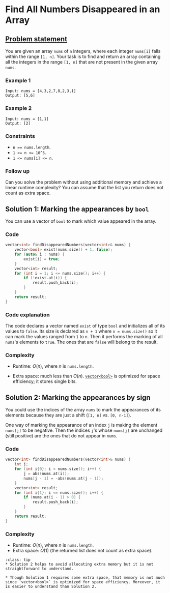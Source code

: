 # Find All Numbers Disappeared in an Array

## [Problem statement](https://leetcode.com/problems/find-all-numbers-disappeared-in-an-array/)

You are given an array `nums` of `n` integers, where each integer `nums[i]` falls within the range `[1, n]`. Your task is to find and return an array containing all the integers in the range `[1, n]` that are not present in the given array `nums`.

### Example 1
```text
Input: nums = [4,3,2,7,8,2,3,1]
Output: [5,6]
```

### Example 2
```text
Input: nums = [1,1]
Output: [2]
```

### Constraints
* `n == nums.length`.
* `1 <= n <= 10^5`.
* `1 <= nums[i] <= n`.
 

### Follow up

Can you solve the problem without using additional memory and achieve a linear runtime complexity? You can assume that the list you return does not count as extra space.

## Solution 1: Marking the appearances by `bool`

You can use a vector of `bool` to mark which value appeared in the array.

### Code

```cpp
vector<int> findDisappearedNumbers(vector<int>& nums) {        
    vector<bool> exist(nums.size() + 1, false);        
    for (auto& i : nums) {
        exist[i] = true;
    }
    vector<int> result;
    for (int i = 1; i <= nums.size(); i++) {
        if (!exist.at(i)) {
            result.push_back(i);
        }
    }
    return result;
}
```

### Code explanation

The code declares a vector named `exist` of type `bool` and initializes all of its values to `false`. Its size is declared as `n + 1` where `n = nums.size()` so it can mark the values ranged from `1` to `n`.
Then it performs the marking of all `nums`'s elements to `true`. The ones that are `false` will belong to the result.

### Complexity

* Runtime: $O(n)$, where $n$ is `nums.length`.
    
* Extra space: much less than $O(n)$. [`vector<bool>`](https://en.cppreference.com/w/cpp/container/vector_bool) is optimized for space efficiency; it stores single bits.
    

## Solution 2: Marking the appearances by sign

You could use the indices of the array `nums` to mark the appearances of its elements because they are just a shift (`[1, n]` vs. `[0, n-1]`).

One way of marking the appearance of an index `j` is making the element `nums[j]` to be negative. Then the indices `j`'s whose `nums[j]` are unchanged (still positive) are the ones that do not appear in `nums`.

### Code

```cpp
vector<int> findDisappearedNumbers(vector<int>& nums) {
    int j;
    for (int i{0}; i < nums.size(); i++) {
        j = abs(nums.at(i));
        nums[j - 1] = -abs(nums.at(j - 1));
    }
    vector<int> result;
    for (int i{1}; i <= nums.size(); i++) {
        if (nums.at(i - 1) > 0) {
            result.push_back(i);
        }
    }
    return result;
}
```

### Complexity

* Runtime: $O(n)$, where $n$ is `nums.length`.
* Extra space: $O(1)$ (the returned list does not count as extra space).

```{admonition} Readable code
:class: tip
* Solution 2 helps to avoid allocating extra memory but it is not straightforward to understand.
    
* Though Solution 1 requires some extra space, that memory is not much since `vector<bool>` is optimized for space efficiency. Moreover, it is easier to understand than Solution 2.

```
